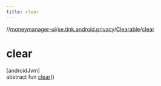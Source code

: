 ```yaml
---
title: clear
---
```

//[moneymanager-ui](../../../index.html)/[se.tink.android.privacy](../index.html)/[Clearable](index.html)/[clear](clear.html)



# clear



[androidJvm]\
abstract fun [clear](clear.html)()




